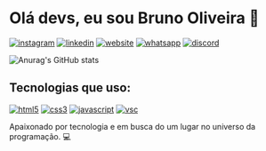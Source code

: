 # Olá devs, eu sou Bruno Oliveira 🤙
[![instagram](https://img.shields.io/badge/Instagram-E4405F?style=for-the-badge&logo=instagram&logoColor=white)](https://instagram.com) [![linkedin](https://img.shields.io/badge/LinkedIn-0077B5?style=for-the-badge&logo=linkedin&logoColor=white)](https://linkedin.com) [![website](https://img.shields.io/badge/website-000000?style=for-the-badge&logo=About.me&logoColor=white)](https://site.com) [![whatsapp](https://img.shields.io/badge/WhatsApp-25D366?style=for-the-badge&logo=whatsapp&logoColor=white)](https://site.com) [![discord](https://img.shields.io/badge/Discord-7289DA?style=for-the-badge&logo=discord&logoColor=white)](https://site.com)

![Anurag's GitHub stats](https://github-readme-stats.vercel.app/api?username=brunoods-dev&show_icons=true&theme=tokyonight)

## Tecnologias que uso:

[![html5](https://img.shields.io/badge/HTML5-E34F26?style=for-the-badge&logo=html5&logoColor=white)](#) [![css3](https://img.shields.io/badge/CSS3-1572B6?style=for-the-badge&logo=css3&logoColor=white)](#) [![javascript](https://img.shields.io/badge/JavaScript-F7DF1E?style=for-the-badge&logo=javascript&logoColor=black)](#)  [![vsc](https://img.shields.io/badge/Visual_Studio_Code-0078D4?style=for-the-badge&logo=visual%20studio%20code&logoColor=white)](#) 

Apaixonado por tecnologia e em busca do um lugar no universo da programação. 💻
